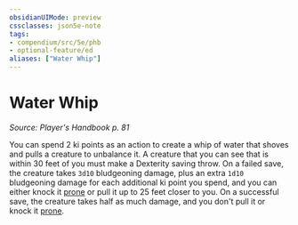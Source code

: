 ```yaml
---
obsidianUIMode: preview
cssclasses: json5e-note
tags:
- compendium/src/5e/phb
- optional-feature/ed
aliases: ["Water Whip"]
---
```

# Water Whip
*Source: Player's Handbook p. 81* 

You can spend 2 ki points as an action to create a whip of water that shoves and pulls a creature to unbalance it. A creature that you can see that is within 30 feet of you must make a Dexterity saving throw. On a failed save, the creature takes `3d10` bludgeoning damage, plus an extra `1d10` bludgeoning damage for each additional ki point you spend, and you can either knock it [prone](../../Rules%20&%20Options/5e%20Rules/conditions.md##prone) or pull it up to 25 feet closer to you. On a successful save, the creature takes half as much damage, and you don't pull it or knock it [prone](../../Rules%20&%20Options/5e%20Rules/conditions.md##prone).
